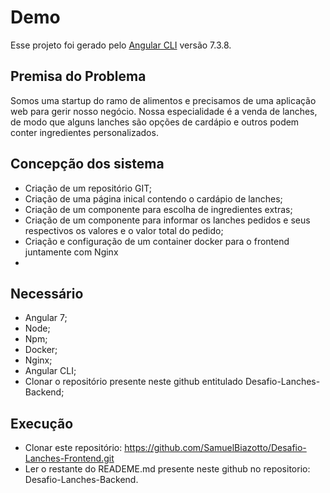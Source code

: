 # Demo

Esse projeto foi gerado pelo [Angular CLI](https://github.com/angular/angular-cli) versão 7.3.8.

## Premisa do Problema

Somos uma startup do ramo de alimentos e precisamos de uma aplicação web para gerir nosso negócio. Nossa especialidade é a venda de lanches, de modo que alguns lanches são opções de cardápio e outros podem conter ingredientes personalizados.

## Concepção dos sistema

* Criação de um repositório GIT;
* Criação de uma página inical contendo o cardápio de lanches;
* Criação de um componente para escolha de ingredientes extras;
* Criação de um componente para informar os lanches pedidos e seus respectivos os valores e o valor total do pedido;
* Criação e configuração de um container docker para o frontend juntamente com Nginx
* 

## Necessário

* Angular 7;
* Node;
* Npm;
* Docker;
* Nginx;
* Angular CLI;
* Clonar o repositório presente neste github entitulado Desafio-Lanches-Backend;

## Execução 

* Clonar este repositório: https://github.com/SamuelBiazotto/Desafio-Lanches-Frontend.git
* Ler o restante do READEME.md presente neste github no repositorio: Desafio-Lanches-Backend.



<!-- Run `ng serve` for a dev server. Navigate to `http://localhost:4200/`. The app will automatically reload if you change any of the source files.

## Code scaffolding

Run `ng generate component component-name` to generate a new component. You can also use `ng generate directive|pipe|service|class|guard|interface|enum|module`.

## Build

Run `ng build` to build the project. The build artifacts will be stored in the `dist/` directory. Use the `--prod` flag for a production build.

## Running unit tests

Run `ng test` to execute the unit tests via [Karma](https://karma-runner.github.io).

## Running end-to-end tests

Run `ng e2e` to execute the end-to-end tests via [Protractor](http://www.protractortest.org/).

## Further help

To get more help on the Angular CLI use `ng help` or go check out the [Angular CLI README](https://github.com/angular/angular-cli/blob/master/README.md). -->
